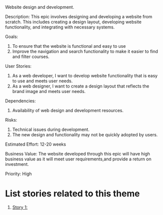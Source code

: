 Website design and development.

Description: This epic involves designing and developing a website from scratch. This includes creating a design layout, developing website functionality, and integrating with necessary systems.

Goals: 
1. To ensure that the website is functional and easy to use
2. Improve the navigation and search functionality to make it easier to find and filter courses.

User Stories: 
1. As a web developer, I want to develop website functionality that is easy to use and meets user needs.
2. As a web designer, I want to create a design layout that reflects the brand image and meets user needs.
              

Dependencies: 
1. Availability of web design and development resources.

Risks: 
1. Technical issues during development.
2. The new design and functionality may not be quickly adopted by users.

Estimated Effort: 12-20 weeks

Business Value: The website developed through this epic will have high business value as it will meet user requirements,and provide a return on investment.

Priority: High

# List stories related to this theme
1. [Story 1: ](https://github.com/iampreetpatel/mywebclass-agile-docs/blob/main/documentation/templates/theme/initiatives/epics/stories/story_template.md)